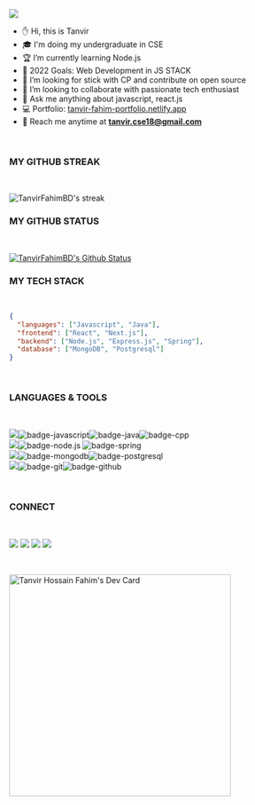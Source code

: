 <img src="https://media.giphy.com/media/qgQUggAC3Pfv687qPC/giphy.gif">

</br>

- ✋ Hi, this is Tanvir
- 🎓 I'm doing my undergraduate in CSE
- 🏆 I’m currently learning Node.js
- 🎯 2022 Goals: Web Development in JS STACK
- 🚀 I’m looking for stick with CP and contribute on open source
- 🤝 I’m looking to collaborate with passionate tech enthusiast
- 💪 Ask me anything about javascript, react.js
- 💻 Portfolio: [tanvir-fahim-portfolio.netlify.app](https://tanvir-fahim-portfolio.netlify.app/)
- 📧 Reach me anytime at **tanvir.cse18@gmail.com**

</br>

### MY GITHUB STREAK

</br>

<p>
        <img title="🔥 Streak Stats" src="https://github-readme-streak-stats.herokuapp.com/?user=TanvirFahimBD&theme=prussian&hide_border=true&stroke=0000&background=060A0CD0"  alt="TanvirFahimBD's streak"/>
</p>

### MY GITHUB STATUS

<br/>
   <p>
  <a href="#" title="🚀 Github Stats"><img src="https://github-readme-stats.vercel.app/api?username=TanvirFahimBD&show_icons=true&theme=prussian&hide_border=true&count_private=true&show_owner=true" alt="TanvirFahimBD's Github Status"/>
  </a>
  </p>

### MY TECH STACK

<br/>

```json
{
  "languages": ["Javascript", "Java"],
  "frontend": ["React", "Next.js"],
  "backend": ["Node.js", "Express.js", "Spring"],
  "database": ["MongoDB", "Postgresql"]
}
```

<br />

### LANGUAGES & TOOLS

</br>

<img src="https://img.shields.io/badge/Languages-151515?style=for-the-badge&logo=plex&logoColor=FFFFFF">![badge-javascript](https://img.shields.io/badge/javascript-151515?style=for-the-badge&logo=javascript&logoColor=79740e&labelColor=151515)![badge-java](https://img.shields.io/badge/java-151515?style=for-the-badge&logo=java&logoColor=79740e&labelColor=151515)![badge-cpp](https://img.shields.io/badge/c%2B%2B-151515?style=for-the-badge&logo=c%2B%2B&logoColor=79740e&labelColor=151515) <br/>
<img src="https://img.shields.io/badge/Frameworks-151515?style=for-the-badge&logo=plex&logoColor=FFFFFF">![badge-node.js](https://img.shields.io/badge/node.js-151515?style=for-the-badge&logo=node.js&logoColor=79740e&labelColor=151515) ![badge-spring](https://img.shields.io/badge/spring-151515?style=for-the-badge&logo=spring&logoColor=79740e&labelColor=151515) <br/>
<img src="https://img.shields.io/badge/Database-151515?style=for-the-badge&logo=plex&logoColor=FFFFFF">![badge-mongodb](https://img.shields.io/badge/mongodb-151515?style=for-the-badge&logo=mongodb&logoColor=79740e&labelColor=151515)![badge-postgresql](https://img.shields.io/badge/postgresql-151515?style=for-the-badge&logo=postgresql&logoColor=79740e&labelColor=151515)</br>
<img src="https://img.shields.io/badge/Tools-151515?style=for-the-badge&logo=plex&logoColor=FFFFFF">![badge-git](https://img.shields.io/badge/git-151515?style=for-the-badge&logo=git&logoColor=79740e&labelColor=151515)![badge-github](https://img.shields.io/badge/github-151515?style=for-the-badge&logo=github&logoColor=79740e&labelColor=151515)

<br />

### CONNECT

</br>

[<img src="https://img.shields.io/badge/TanvirFahim-151515?style=for-the-badge&logo=linkedin&logoColor=white">](https://www.linkedin.com/in/tanvir-hossain-fahim-084478156/)
[<img src="https://img.shields.io/badge/TanvirFahim-151515?style=for-the-badge&logo=medium&logoColor=white">](https://medium.com/@tanvirfahim6939)
[<img src="https://img.shields.io/badge/TanvirFahim-151515?style=for-the-badge&logo=dev.to&logoColor=white">](https://dev.to/tanvirfahimbd)
[<img src="https://img.shields.io/badge/TanvirFahim-151515?style=for-the-badge&logo=gmail&logoColor=white">](mailto:tanvir.cse18@gmail.com)

</br>

<a href="https://app.daily.dev/tanvircse18"><img src="https://api.daily.dev/devcards/e451b6eb4caf44e080dc157a01c5275e.png?r=a4j" width="400" alt="Tanvir Hossain Fahim's Dev Card"/></a>
